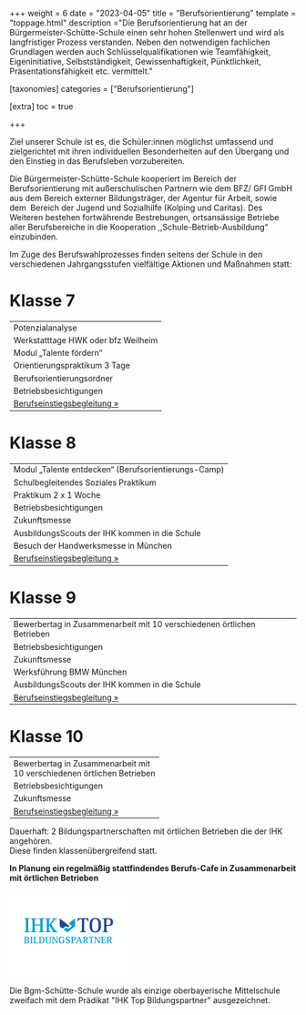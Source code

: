 +++
weight = 6
date = "2023-04-05"
title = "Berufsorientierung"
template = "toppage.html"
description ="Die Berufsorientierung hat an der Bürgermeister-Schütte-Schule einen sehr hohen Stellenwert und wird als langfristiger Prozess verstanden. Neben den notwendigen fachlichen Grundlagen werden auch Schlüsselqualifikationen wie Teamfähigkeit, Eigeninitiative, Selbstständigkeit, Gewissenhaftigkeit, Pünktlichkeit, Präsentationsfähigkeit etc. vermittelt."

[taxonomies]
categories = ["Berufsorientierung"]

[extra]
toc = true

+++

Ziel unserer Schule ist es, die Schüler:innen möglichst umfassend und zielgerichtet mit ihren individuellen Besonderheiten auf den Übergang und den Einstieg in das Berufsleben vorzubereiten.
<!-- more -->
Die Bürgermeister-Schütte-Schule kooperiert im Bereich der Berufsorientierung mit außerschulischen Partnern wie dem BFZ/ GFI GmbH aus dem Bereich externer Bildungsträger, der Agentur für Arbeit, sowie dem  Bereich der Jugend und Sozialhilfe (Kolping und Caritas). Des Weiteren bestehen fortwährende Bestrebungen, ortsansässige Betriebe aller Berufsbereiche in die Kooperation ,,Schule-Betrieb-Ausbildung“ einzubinden.

  
Im Zuge des Berufswahlprozesses finden seitens der Schule in den verschiedenen Jahrgangsstufen vielfältige Aktionen und Maßnahmen statt:

# Klasse 7

<table><tbody><tr><td>Potenzialanalyse</td></tr><tr><td>Werkstatttage HWK oder bfz Weilheim</td></tr><tr><td>Modul „Talente fördern“</td></tr><tr><td>Orientierungspraktikum 3 Tage</td></tr><tr><td>Berufsorientierungsordner</td></tr><tr><td>Betriebsbesichtigungen</td></tr><tr><td><a href="../../../infos/berufsberatung" data-type="page" data-id="534">Berufseinstiegsbegleitung »</a></td></tr></tbody></table>

# Klasse 8

<table><tbody><tr><td>Modul „Talente entdecken“ (Berufsorientierungs-Camp)</td></tr><tr><td>Schulbegleitendes Soziales Praktikum</td></tr><tr><td>Praktikum 2 x 1 Woche</td></tr><tr><td>Betriebsbesichtigungen</td></tr><tr><td>Zukunftsmesse</td></tr><tr><td>AusbildungsScouts der IHK kommen in die Schule</td></tr><tr><td>Besuch der Handwerksmesse in München</td></tr><tr><td><a href="../../../infos/berufsberatung">Berufseinstiegsbegleitung »</a></td></tr></tbody></table>

# Klasse 9

<table><tbody><tr><td>Bewerbertag in Zusammenarbeit mit 10 verschiedenen örtlichen Betrieben</td></tr><tr><td>Betriebsbesichtigungen</td></tr><tr><td>Zukunftsmesse</td></tr><tr><td>Werksführung BMW München</td></tr><tr><td>AusbildungsScouts der IHK kommen in die Schule</td></tr><tr><td><a href="../../../infos/berufsberatung/"></a><a href="../../../infos/berufsberatung/"></a><a href="../../../infos/berufsberatung/">Berufseinstiegsbegleitung »</a></td></tr></tbody></table>

# Klasse 10

<table><tbody><tr><td>Bewerbertag in Zusammenarbeit mit<br>10 verschiedenen örtlichen Betrieben</td></tr><tr><td>Betriebsbesichtigungen</td></tr><tr><td>Zukunftsmesse</td></tr><tr><td><a href="../../../infos/berufsberatung/"></a><a href="../../../infos/berufsberatung/"></a><a href="../../../infos/berufsberatung/">Berufseinstiegsbegleitung »</a></td></tr></tbody></table>

Dauerhaft: 2 Bildungspartnerschaften mit örtlichen Betrieben die der IHK angehören.  
Diese finden klassenübergreifend statt.

**In Planung ein regelmäßig stattfindendes Berufs-Cafe in Zusammenarbeit mit örtlichen Betrieben**

![](images/Logo-IHK-Top-Bildungspartner.png)

Die Bgm-Schütte-Schule wurde als einzige oberbayerische Mittelschule  
zweifach mit dem Prädikat "IHK Top Bildungspartner" ausgezeichnet.
